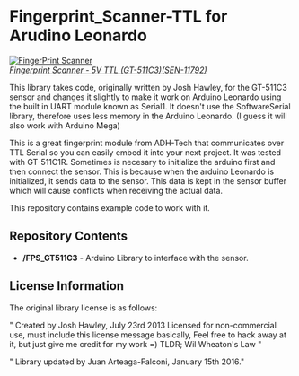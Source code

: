 Fingerprint_Scanner-TTL for Arudino Leonardo
===================================
[![FingerPrint Scanner](https://dlnmh9ip6v2uc.cloudfront.net/images/products/1/1/7/9/2/11792-01_medium.jpg)  
*Fingerprint Scanner - 5V TTL (GT-511C3)(SEN-11792)*](https://www.sparkfun.com/products/11792)

This library takes code, originally written by Josh Hawley, for the GT-511C3 sensor and changes it slightly to make it work on Arduino Leonardo using the built in UART module known as Serial1. It doesn't use the SoftwareSerial library, therefore uses less memory in the Arduino Leonardo. (I guess it will also work with Arduino Mega) 

This is a great fingerprint module from ADH-Tech that communicates over TTL Serial so you can easily embed it into your next project. It was tested with GT-511C1R. Sometimes is necesary to initialize the arduino first and then connect the sensor. This is because when the arduino Leonardo is initialized, it sends data to the sensor. This data is kept in the sensor buffer which will cause conflicts when receiving the actual data.

This repository contains example code to work with it. 

Repository Contents
-------------------
* **/FPS_GT511C3** - Arduino Library to interface with the sensor.

License Information
-------------------

The original library license is as follows:

"	Created by Josh Hawley, July 23rd 2013
	Licensed for non-commercial use, must include this license message
	basically, Feel free to hack away at it, but just give me credit for my work =)
	TLDR; Wil Wheaton's Law "

"	Library updated by Juan Arteaga-Falconi, January 15th 2016."

